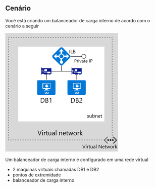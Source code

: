 ## Cenário
Você está criando um balanceador de carga interno de acordo com o cenário a seguir

![DESCRIÇÃO DA IMAGEM](./media/load-balancer-get-started-ilb-scenario-include/figure1.png)

Um balanceador de carga interno é configurado em uma rede virtual  

* 2 máquinas virtuais chamadas DB1 e DB2<BR>
* pontos de extremidade <BR>
* balanceador de carga interno<BR>

<!-------HONumber=AcomDC_1223_2015-->
